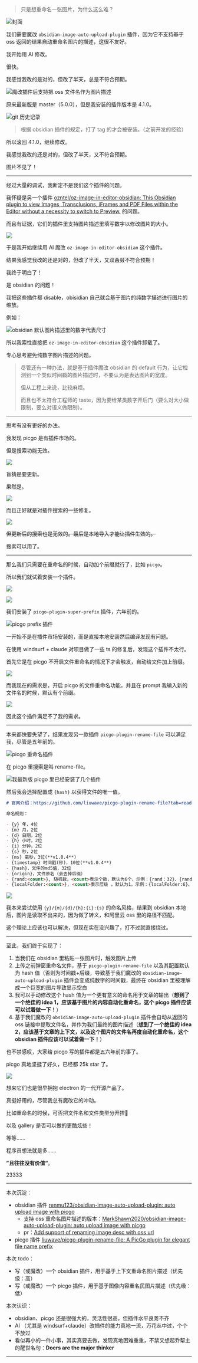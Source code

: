>只是想重命名一张图片，为什么这么难？

![封面](https://poketto.oss-cn-hangzhou.aliyuncs.com/%E5%B0%81%E9%9D%A2.png?x-oss-process=image/resize,w_800/quality,q_100/rotate,0)

我们需要魔改  `obsidian-image-auto-upload-plugin` 插件，因为它不支持基于 oss 返回的结果自动重命名图片的描述，这很不友好。

我开始用 AI 修改。

很快。

我感觉我改的是对的，但改了半天，总是不符合预期。

![魔改插件后支持把 oss 文件名作为图片描述](https://poketto.oss-cn-hangzhou.aliyuncs.com/a0ad64075f9b644b6398e97eefcd9af1.png?x-oss-process=image/resize,w_800/quality,q_100/rotate,0)


原来最新版是 master（5.0.0），但是我安装的插件版本是 4.1.0。

![ git 历史记录](https://poketto.oss-cn-hangzhou.aliyuncs.com/20250425194812.png?x-oss-process=image/resize,w_800/quality,q_100/rotate,0)

>根据 obsidian 插件的规定，打了 tag 的才会被安装。（之前开发的经验）

所以滚回 4.1.0，继续修改。

我感觉我改的还是对的，但改了半天，又不符合预期。

图片不见了！

---

经过大量的调试，我断定不是我们这个插件的问题。

我怀疑是另一个插件 [ozntel/oz-image-in-editor-obsidian: This Obsidian plugin to view Images, Transclusions, iFrames and PDF Files within the Editor without a necessity to switch to Preview.](https://github.com/ozntel/oz-image-in-editor-obsidian) 的问题。

而且有证据，它们的插件里支持图片描述里填写数字以修改图片的大小。

![](https://poketto.oss-cn-hangzhou.aliyuncs.com/147f9244ba3f47b3339ff19c41811450.png?x-oss-process=image/resize,w_800/quality,q_100/rotate,0)

于是我开始继续用 AI 魔改 `oz-image-in-editor-obsidian` 这个插件。

结果我感觉我改的还是对的，但改了半天，又双叒叕不符合预期！

我终于明白了！

是 obsidian 的问题！

我把这些插件都 disable，obisidian 自己就会基于图片的纯数字描述进行图片的缩放。

例如：

![obsidian 默认图片描述里的数字代表尺寸](https://poketto.oss-cn-hangzhou.aliyuncs.com/33e86b0c6c53652ea0f3aabf7177a5ac.png?x-oss-process=image/resize,w_800/quality,q_100/rotate,0)

所以我索性直接把  `oz-image-in-editor-obsidian` 这个插件卸载了。

专心思考避免纯数字图片描述的问题。

>尽管还有一种办法，就是基于插件魔改 obsidian 的 default 行为，让它检测到一个类似时间戳的图片描述时，不要认为是表达图片的宽度。
>
>但从工程上来说，比较麻烦。
>
>而且也不太符合工程师的 taste，因为要给某类数字开后门（要么对大小做限制，要么对语义做限制）。

---

思考有没有更好的办法。

我发现 picgo 是有插件市场的。

但是搜索功能无效。

![](https://poketto.oss-cn-hangzhou.aliyuncs.com/picgo20250425203209.png?x-oss-process=image/resize,w_800/quality,q_100/rotate,0)



盲猜是要更新。

果然是。

![](https://poketto.oss-cn-hangzhou.aliyuncs.com/%E6%9B%B4%E6%96%B0%20%E4%B8%80%E4%B8%8B%20picgo.png?x-oss-process=image/resize,w_800/quality,q_100/rotate,0)

而且正好就是对插件搜索的一些修复。

![](https://poketto.oss-cn-hangzhou.aliyuncs.com/-20250425204558775.png?x-oss-process=image/resize,w_800/quality,q_100/rotate,0)

~~但更新后的搜索也是无效的。最后是本地导入才能让插件生效的。~~

搜索可以用了。

---


那么我们只需要在重命名的时候，自动加个前缀就行了，比如 `picgo`。

所以我们就试着安装一个插件。

![](https://poketto.oss-cn-hangzhou.aliyuncs.com/picgo-202504252029141.png?x-oss-process=image/resize,w_800/quality,q_100/rotate,0)

![](https://poketto.oss-cn-hangzhou.aliyuncs.com/20250425205650724.png?x-oss-process=image/resize,w_800/quality,q_100/rotate,0)


我们安装了 `picgo-plugin-super-prefix` 插件，六年前的。

![picgo prefix 插件](https://poketto.oss-cn-hangzhou.aliyuncs.com/2025-04-25-20250425205203462.png?x-oss-process=image/resize,w_800/quality,q_100/rotate,0)


一开始不是在插件市场安装的，而是直接本地安装然后编译发现有问题。

在使用 windsurf + claude 对项目做了一些 ts 的修复后，发现这个插件不太行。

首先它是在 picgo 不开启文件重命名的情况下才会触发，自动给文件加上前缀。

![](https://poketto.oss-cn-hangzhou.aliyuncs.com/20250425205415588.png?x-oss-process=image/resize,w_800/quality,q_100/rotate,0)



而我现在的需求是，开启 picgo 的文件重命名功能，并且在 prompt 我输入新的文件名的时候，默认有个前缀。

![](https://poketto.oss-cn-hangzhou.aliyuncs.com/image-20250425205423875.png?x-oss-process=image/resize,w_800/quality,q_100/rotate,0)

因此这个插件满足不了我的需求。

---

本来都快要失望了，结果发现另一款插件 `picgo-plugin-rename-file` 可以满足我，尽管是五年前的。

![ picgo 重命名插件](https://poketto.oss-cn-hangzhou.aliyuncs.com/361154400c296c63306acbf4bdaab7da.png?x-oss-process=image/resize,w_800/quality,q_100/rotate,0)

在 picgo 里搜索是叫 rename-file。

![我最新版 picgo 里已经安装了几个插件](https://poketto.oss-cn-hangzhou.aliyuncs.com/c51dbad7169e176586328fc635b86f60.png?x-oss-process=image/resize,w_800/quality,q_100/rotate,0)

然后我会选择配置成 `{hash}` 以获得文件的唯一值。

```md
# 官网介绍：https://github.com/liuwave/picgo-plugin-rename-file?tab=readme-ov-file#picgo-plugin-rename-file

命名规则：

- {y} 年，4位
- {m} 月，2位
- {d} 日期，2位
- {h} 小时，2位
- {i} 分钟，2位
- {s} 秒，2位
- {ms} 毫秒，3位(**v1.0.4**)
- {timestamp} 时间戳(秒)，10位(**v1.0.4**)
- {hash}，文件的md5值，32位
- {origin}，文件原名（会去掉后缀）
- {rand:<count>}, 随机数，<count>表示个数，默认为6个，示例：{rand：32}、{rand}
- {localFolder:<count>}, <count>表示层级 ，默认为1，示例：{localFolder:6}、{localFolder}
```

![ ](https://poketto.oss-cn-hangzhou.aliyuncs.com/6615137f5ab2c62056d1c4afee781ebf.png?x-oss-process=image/resize,w_800/quality,q_100/rotate,0)



我本来尝试使用 `{y}/{m}/{d}/{h}:{i}:{s}` 的命名风格，结果到 obsidian 本地后，图片是读取不出来的，因为做了转义，和阿里云 oss 里的路径不匹配。

这个理论上应该也可以解决，但现在实在没兴趣了，打不过就直接绕过。

---


至此，我们终于实现了：

1. 当我们在 obsidian 里粘贴一张图片时，触发图片上传
2. 上传之前弹窗重命名文件，基于 `picgo-plugin-rename-file` 以及其配置默认为 hash 值（否则为时间戳+后缀，导致基于我们魔改的 `obsidian-image-auto-upload-plugin` 插件会变成纯数字的时间戳，最终在 obsidian 里被理解成一个巨宽的图片导致显示空白
3. 我可以手动修改这个 hash 值为一个更有意义的命名用于文章的输出（**想到了一个绝佳的 idea 1，应该基于图片的内容自动化重命名，这个 picgo 插件应该可以试着做一下！**）
4. 基于我们魔改的  `obsidian-image-auto-upload-plugin` 插件会自动从返回的 oss 链接中提取文件名，并作为我们最终的图片描述（**想到了一个绝佳的 idea 2，应该基于文章的上下文，以及这个图片的文件名再度自动化重命名，这个 obsidian 插件应该可以试着做一下！**）


也不禁感叹，大家给 picgo 写的插件都是五六年前的事了。

picgo 真地坚挺了好久，已经都 25k star 了。

![](https://poketto.oss-cn-hangzhou.aliyuncs.com/884ddc8712ad3a67b6ecdc3f842a5dd3.png?x-oss-process=image/resize,w_800/quality,q_100/rotate,0)

想来它们也是很早拥抱 electron 的一代开源产品了。

真挺好用的，尽管我总有魔改它的冲动。

比如重命名的时候，可否把文件名和文件类型分开捏🤔

以及 gallery 是否可以做的更酷炫些！

等等……

程序员想法就是多……

**”且往往没有价值“**。

23333

---

本次沉淀：
- obsidian 插件 [renmu123/obsidian-image-auto-upload-plugin: auto upload image with picgo](https://github.com/renmu123/obsidian-image-auto-upload-plugin)
	- 支持 oss 重命名图片描述的版本：[MarkShawn2020/obsidian-image-auto-upload-plugin: auto upload image with picgo](https://github.com/MarkShawn2020/obsidian-image-auto-upload-plugin/tree/master)
	- pr：[Add support of renaming image desc with oss url](https://github.com/renmu123/obsidian-image-auto-upload-plugin/pull/175)
- picgo 插件 [liuwave/picgo-plugin-rename-file: A PicGo plugin for elegant file name prefix](https://github.com/liuwave/picgo-plugin-rename-file#readme)

本次 todo：
- 写（或魔改）一个 obsidian 插件，用于基于上下文重命名图片描述（优先级：高）
- 写（或魔改）一个 picgo 插件，用于基于图像内容重名民图片描述（优先级：低）

本次认识：
- obsidian、picgo 还是很强大的，灵活性很高，但插件水平良莠不齐
- AI （尤其是 windsurf+claude）改插件的能力真地一流，万花丛中过，个个不放过
- 看似再小的一件小事，其实真要去做，发现真地困难重重，不禁又想起乔帮主的醒世名句：**Doers are the major thinker**

---
